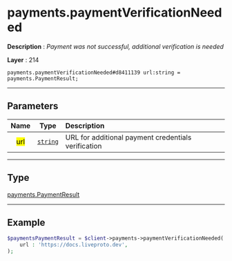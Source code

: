 # payments.paymentVerificationNeeded

**Description** : *Payment was not successful, additional verification is needed*

**Layer** : 214

```tl
payments.paymentVerificationNeeded#d8411139 url:string = payments.PaymentResult;
```

---

## Parameters

| Name | Type | Description |
| :---: | :---: | :--- |
| <mark>url</mark> | [`string`](type/string) | URL for additional payment credentials verification |

---

## Type

[payments.PaymentResult](type/payments.PaymentResult)

---

## Example

```php
$paymentsPaymentResult = $client->payments->paymentVerificationNeeded(
	url : 'https://docs.liveproto.dev',
);
```
